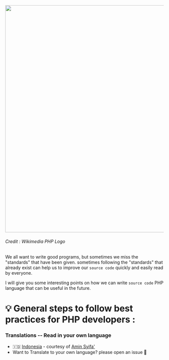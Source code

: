 <img src="https://upload.wikimedia.org/wikipedia/commons/thumb/2/27/PHP-logo.svg/2560px-PHP-logo.svg.png" width="720px"/>

###### Credit : Wikimedia PHP Logo

We all want to write good programs, but sometimes we miss the "standards" that have been given. sometimes following the "standards" that already exist can help us to improve our `source code` quickly and easily read by everyone. 

I will give you some interesting points on how we can write `source code` PHP language that can be useful in the future.

# 💡 General steps to follow best practices for PHP developers :

### Translations -- Read in your own language

- 🇮🇩 [Indonesia](readme-id.md) - courtesy of [Amin Syifa'](#)
- Want to Translate to your own language? please open an issue 🧡

